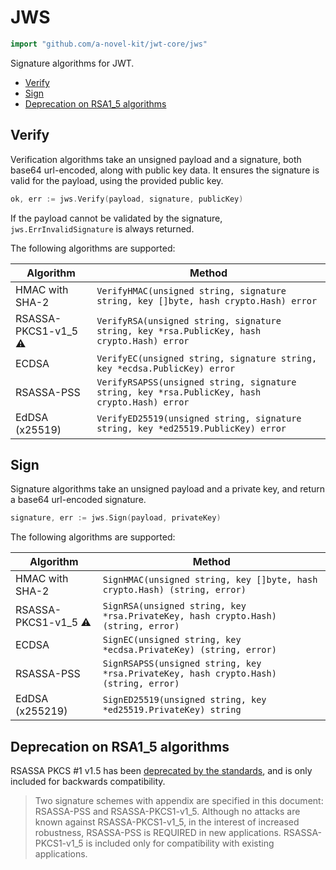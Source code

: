 # JWS

```go
import "github.com/a-novel-kit/jwt-core/jws"
```

Signature algorithms for JWT.

- [Verify](#verify)
- [Sign](#sign)
- [Deprecation on RSA1_5 algorithms](#deprecation-on-rsa1_5-algorithms)

## Verify

Verification algorithms take an unsigned payload and a signature, both base64 url-encoded, along with public key
data. It ensures the signature is valid for the payload, using the provided public key.

```go
ok, err := jws.Verify(payload, signature, publicKey)
```

If the payload cannot be validated by the signature, `jws.ErrInvalidSignature` is always returned.

The following algorithms are supported:

| Algorithm            | Method                                                                                        |
|----------------------|-----------------------------------------------------------------------------------------------|
| HMAC with SHA-2      | `VerifyHMAC(unsigned string, signature string, key []byte, hash crypto.Hash) error`           |
| RSASSA-PKCS1-v1_5 ⚠️ | `VerifyRSA(unsigned string, signature string, key *rsa.PublicKey, hash crypto.Hash) error`    |
| ECDSA                | `VerifyEC(unsigned string, signature string, key *ecdsa.PublicKey) error`                     |
| RSASSA-PSS           | `VerifyRSAPSS(unsigned string, signature string, key *rsa.PublicKey, hash crypto.Hash) error` |
| EdDSA (x25519)       | `VerifyED25519(unsigned string, signature string, key *ed25519.PublicKey) error`              |

## Sign

Signature algorithms take an unsigned payload and a private key, and return a base64 url-encoded signature.

```go
signature, err := jws.Sign(payload, privateKey)
```

The following algorithms are supported:

| Algorithm            | Method                                                                               |
|----------------------|--------------------------------------------------------------------------------------|
| HMAC with SHA-2      | `SignHMAC(unsigned string, key []byte, hash crypto.Hash) (string, error)`            |
| RSASSA-PKCS1-v1_5 ⚠️ | `SignRSA(unsigned string, key *rsa.PrivateKey, hash crypto.Hash) (string, error)`    |
| ECDSA                | `SignEC(unsigned string, key *ecdsa.PrivateKey) (string, error)`                     |
| RSASSA-PSS           | `SignRSAPSS(unsigned string, key *rsa.PrivateKey, hash crypto.Hash) (string, error)` |
| EdDSA (x255219)      | `SignED25519(unsigned string, key *ed25519.PrivateKey) string`                       |

## Deprecation on RSA1_5 algorithms

RSASSA PKCS #1 v1.5 has been [deprecated by the standards](https://www.rfc-editor.org/rfc/rfc8017#section-8), and
is only included for backwards compatibility.

> Two signature schemes with appendix are specified in this document: RSASSA-PSS and RSASSA-PKCS1-v1_5. Although
> no attacks are known against RSASSA-PKCS1-v1_5, in the interest of increased robustness, RSASSA-PSS is REQUIRED
> in new applications. RSASSA-PKCS1-v1_5 is included only for compatibility with existing applications.
